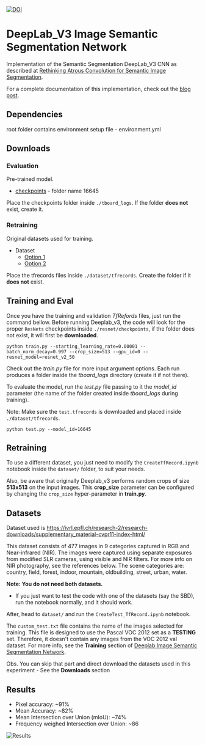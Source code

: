 <a href="https://doi.org/10.5281/zenodo.1248776"><img src="https://zenodo.org/badge/DOI/10.5281/zenodo.1248776.svg" alt="DOI"></a>

# DeepLab_V3 Image Semantic Segmentation Network

Implementation of the Semantic Segmentation DeepLab_V3 CNN as described at [Rethinking Atrous Convolution for Semantic Image Segmentation](https://arxiv.org/pdf/1706.05587.pdf).

For a complete documentation of this implementation, check out the [blog post](https://sthalles.github.io/deep_segmentation_network/).

## Dependencies

root folder contains environment setup file - environment.yml

## Downloads

### Evaluation

Pre-trained model.

- [checkpoints](https://www.dropbox.com/sh/s7sx69pqjhrk0s4/AACXWCRd9JJ0zvcvDES9G3sba?dl=0) - folder name 16645

Place the checkpoints folder inside `./tboard_logs`. If the folder **does not** exist, create it.

### Retraining

Original datasets used for training.

- Dataset
  * [Option 1](https://mega.nz/#F!LlFCSaBB!1L_EoepUwhrHw4lHv1HRaA)
  * [Option 2](http://www.mediafire.com/?wx7h526chc4ar)

Place the tfrecords files inside ```./dataset/tfrecords```. Create the folder if it **does not** exist.

## Training and Eval

Once you have the training and validation *TfRefords* files, just run the command bellow. Before running Deeplab_v3, the code will look for the proper `ResNets` checkpoints inside ```./resnet/checkpoints```, if the folder does not exist, it will first be **downloaded**.

```
python train.py --starting_learning_rate=0.00001 --batch_norm_decay=0.997 --crop_size=513 --gpu_id=0 --resnet_model=resnet_v2_50
```

Check out the *train.py* file for more input argument options. Each run produces a folder inside the *tboard_logs* directory (create it if not there).

To evaluate the model, run the *test.py* file passing to it the *model_id* parameter (the name of the folder created inside *tboard_logs* during training).

Note: Make sure the `test.tfrecords` is downloaded and placed inside `./dataset/tfrecords`.

```
python test.py --model_id=16645
```

## Retraining

To use a different dataset, you just need to modify the ```CreateTfRecord.ipynb``` notebook inside the ```dataset/``` folder, to suit your needs.

Also, be aware that originally Deeplab_v3 performs random crops of size **513x513** on the input images. This **crop_size** parameter can be configured by changing the ```crop_size``` hyper-parameter in **train.py**.

## Datasets

Dataset used is https://ivrl.epfl.ch/research-2/research-downloads/supplementary_material-cvpr11-index-html/

This dataset consists of 477 images in 9 categories captured in RGB and Near-infrared (NIR). The images were captured using separate exposures from modified SLR cameras, using visible and NIR filters. For more info on NIR photography, see the references below. The scene categories are: country, field, forest, indoor, mountain, oldbuilding, street, urban, water.

**Note: You do not need both datasets.**
 - If you just want to test the code with one of the datasets (say the SBD), run the notebook normally, and it should work.

After, head to ```dataset/``` and run the ```CreateTest_TfRecord.ipynb``` notebook.

The ```custom_test.txt``` file contains the name of the images selected for training. This file is designed to use the Pascal VOC 2012 set as a **TESTING** set. Therefore, it doesn't contain any images from the VOC 2012 val dataset. For more info, see the **Training** section of [Deeplab Image Semantic Segmentation Network](https://sthalles.github.io/deep_segmentation_network/).

Obs. You can skip that part and direct download the datasets used in this experiment - See the **Downloads** section


## Results

- Pixel accuracy: ~91%
- Mean Accuracy: ~82%
- Mean Intersection over Union (mIoU): ~74%
- Frequency weighed Intersection over Union: ~86

![Results](https://github.com/sthalles/sthalles.github.io/blob/master/assets/deep_segmentation_network/results1.png)
